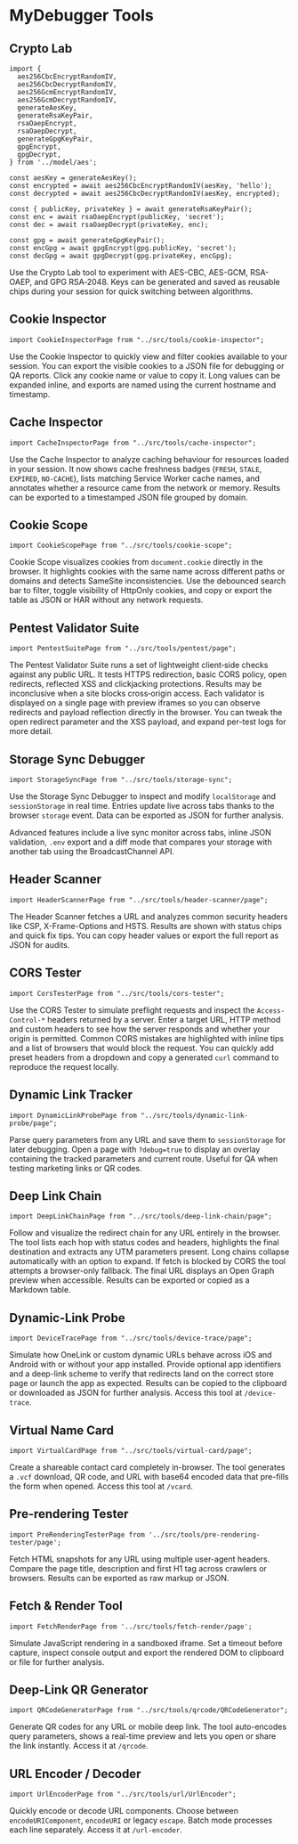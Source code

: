 # MyDebugger Tools

## Crypto Lab

```
import {
  aes256CbcEncryptRandomIV,
  aes256CbcDecryptRandomIV,
  aes256GcmEncryptRandomIV,
  aes256GcmDecryptRandomIV,
  generateAesKey,
  generateRsaKeyPair,
  rsaOaepEncrypt,
  rsaOaepDecrypt,
  generateGpgKeyPair,
  gpgEncrypt,
  gpgDecrypt,
} from '../model/aes';

const aesKey = generateAesKey();
const encrypted = await aes256CbcEncryptRandomIV(aesKey, 'hello');
const decrypted = await aes256CbcDecryptRandomIV(aesKey, encrypted);

const { publicKey, privateKey } = await generateRsaKeyPair();
const enc = await rsaOaepEncrypt(publicKey, 'secret');
const dec = await rsaOaepDecrypt(privateKey, enc);

const gpg = await generateGpgKeyPair();
const encGpg = await gpgEncrypt(gpg.publicKey, 'secret');
const decGpg = await gpgDecrypt(gpg.privateKey, encGpg);
```

Use the Crypto Lab tool to experiment with AES-CBC, AES-GCM, RSA-OAEP, and GPG RSA‑2048. Keys can be generated and saved as reusable chips during your session for quick switching between algorithms.

## Cookie Inspector

```tsx
import CookieInspectorPage from "../src/tools/cookie-inspector";
```

Use the Cookie Inspector to quickly view and filter cookies available to your session. You can export the visible cookies to a JSON file for debugging or QA reports.
Click any cookie name or value to copy it. Long values can be expanded inline, and exports are named using the current hostname and timestamp.

## Cache Inspector

```tsx
import CacheInspectorPage from "../src/tools/cache-inspector";
```

Use the Cache Inspector to analyze caching behaviour for resources loaded in your session. It now shows cache freshness badges (`FRESH`, `STALE`, `EXPIRED`, `NO-CACHE`), lists matching Service Worker cache names, and annotates whether a resource came from the network or memory. Results can be exported to a timestamped JSON file grouped by domain.

## Cookie Scope

```tsx
import CookieScopePage from "../src/tools/cookie-scope";
```

Cookie Scope visualizes cookies from `document.cookie` directly in the browser. It highlights cookies with the same name across different paths or domains and detects SameSite inconsistencies.
Use the debounced search bar to filter, toggle visibility of HttpOnly cookies, and copy or export the table as JSON or HAR without any network requests.

## Pentest Validator Suite

```tsx
import PentestSuitePage from "../src/tools/pentest/page";
```

The Pentest Validator Suite runs a set of lightweight client‑side checks against any public URL. It tests HTTPS redirection, basic CORS policy, open redirects, reflected XSS and clickjacking protections. Results may be inconclusive when a site blocks cross‑origin access.
Each validator is displayed on a single page with preview iframes so you can observe redirects and payload reflection directly in the browser.
You can tweak the open redirect parameter and the XSS payload, and expand per-test logs for more detail.

## Storage Sync Debugger

```tsx
import StorageSyncPage from "../src/tools/storage-sync";
```

Use the Storage Sync Debugger to inspect and modify `localStorage` and `sessionStorage` in real time. Entries update live across tabs thanks to the browser `storage` event. Data can be exported as JSON for further analysis.

Advanced features include a live sync monitor across tabs, inline JSON validation, `.env` export and a diff mode that compares your storage with another tab using the BroadcastChannel API.

## Header Scanner

```tsx
import HeaderScannerPage from "../src/tools/header-scanner/page";
```

The Header Scanner fetches a URL and analyzes common security headers like CSP, X-Frame-Options and HSTS. Results are shown with status chips and quick fix tips. You can copy header values or export the full report as JSON for audits.

## CORS Tester

```tsx
import CorsTesterPage from "../src/tools/cors-tester";
```

Use the CORS Tester to simulate preflight requests and inspect the `Access-Control-*` headers returned by a server. Enter a target URL, HTTP method and custom headers to see how the server responds and whether your origin is permitted.
Common CORS mistakes are highlighted with inline tips and a list of browsers that would block the request. You can quickly add preset headers from a dropdown and copy a generated `curl` command to reproduce the request locally.

## Dynamic Link Tracker

```tsx
import DynamicLinkProbePage from "../src/tools/dynamic-link-probe/page";
```

Parse query parameters from any URL and save them to `sessionStorage` for later debugging. Open a page with `?debug=true` to display an overlay containing the tracked parameters and current route. Useful for QA when testing marketing links or QR codes.

## Deep Link Chain

```tsx
import DeepLinkChainPage from "../src/tools/deep-link-chain/page";
```

Follow and visualize the redirect chain for any URL entirely in the browser. The tool lists each hop with status codes and headers, highlights the final destination and extracts any UTM parameters present. Long chains collapse automatically with an option to expand. If fetch is blocked by CORS the tool attempts a browser-only fallback. The final URL displays an Open Graph preview when accessible. Results can be exported or copied as a Markdown table.

## Dynamic-Link Probe

```tsx
import DeviceTracePage from "../src/tools/device-trace/page";
```

Simulate how OneLink or custom dynamic URLs behave across iOS and Android with or without your app installed. Provide optional app identifiers and a deep-link scheme to verify that redirects land on the correct store page or launch the app as expected.
Results can be copied to the clipboard or downloaded as JSON for further analysis. Access this tool at `/device-trace`.

## Virtual Name Card

```tsx
import VirtualCardPage from "../src/tools/virtual-card/page";
```

Create a shareable contact card completely in-browser. The tool generates a `.vcf` download, QR code, and URL with base64 encoded data that pre-fills the form when opened.
Access this tool at `/vcard`.
## Pre-rendering Tester

```tsx
import PreRenderingTesterPage from '../src/tools/pre-rendering-tester/page';
```

Fetch HTML snapshots for any URL using multiple user-agent headers. Compare the page title, description and first H1 tag across crawlers or browsers. Results can be exported as raw markup or JSON.

## Fetch & Render Tool

```tsx
import FetchRenderPage from '../src/tools/fetch-render/page';
```

Simulate JavaScript rendering in a sandboxed iframe. Set a timeout before capture, inspect console output and export the rendered DOM to clipboard or file for further analysis.

## Deep-Link QR Generator

```tsx
import QRCodeGeneratorPage from "../src/tools/qrcode/QRCodeGenerator";
```

Generate QR codes for any URL or mobile deep link. The tool auto-encodes query parameters, shows a real-time preview and lets you open or share the link instantly. Access it at `/qrcode`.

## URL Encoder / Decoder

```tsx
import UrlEncoderPage from "../src/tools/url/UrlEncoder";
```

Quickly encode or decode URL components. Choose between `encodeURIComponent`, `encodeURI` or legacy `escape`. Batch mode processes each line separately. Access it at `/url-encoder`.
